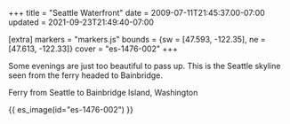 +++
title = "Seattle Waterfront"
date = 2009-07-11T21:45:37.00-07:00
updated = 2021-09-23T21:49:40-07:00

[extra]
markers = "markers.js"
bounds = {sw = [47.593, -122.35], ne = [47.613, -122.33]}
cover = "es-1476-002"
+++

Some evenings are just too beautiful to pass up. This is the Seattle skyline seen from the ferry headed to Bainbridge.

<!-- more -->

Ferry from Seattle to Bainbridge Island, Washington

{{ es_image(id="es-1476-002") }}
